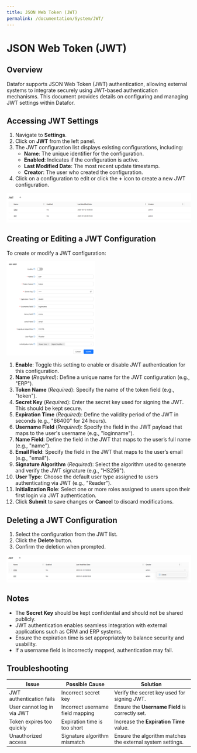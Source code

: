 ```yaml
---
title: JSON Web Token (JWT)
permalink: /documentation/System/JWT/
---
```


# JSON Web Token (JWT)

## Overview

Datafor supports JSON Web Token (JWT) authentication, allowing external systems to integrate securely using JWT-based authentication mechanisms. This document provides details on configuring and managing JWT settings within Datafor.

## Accessing JWT Settings

1. Navigate to **Settings**.
2. Click on **JWT** from the left panel.
3. The JWT configuration list displays existing configurations, including:
   - **Name**: The unique identifier for the configuration.
   - **Enabled**: Indicates if the configuration is active.
   - **Last Modified Date**: The most recent update timestamp.
   - **Creator**: The user who created the configuration.
4. Click on a configuration to edit or click the **+** icon to create a new JWT configuration.

<div align="left"><img src="./images/image-20250312150518212.png"  /></div>

## Creating or Editing a JWT Configuration

To create or modify a JWT configuration:

<div align="left"><img src="./images/image-20250312150559667.png" width="48%" /></div>

1. **Enable**: Toggle this setting to enable or disable JWT authentication for this configuration.
2. **Name** (*Required*): Define a unique name for the JWT configuration (e.g., "ERP").
3. **Token Name** (*Required*): Specify the name of the token field (e.g., "token").
4. **Secret Key** (*Required*): Enter the secret key used for signing the JWT. This should be kept secure.
5. **Expiration Time** (*Required*): Define the validity period of the JWT in seconds (e.g., "86400" for 24 hours).
6. **Username Field** (*Required*): Specify the field in the JWT payload that maps to the user's username (e.g., "loginname").
7. **Name Field**: Define the field in the JWT that maps to the user’s full name (e.g., "name").
8. **Email Field**: Specify the field in the JWT that maps to the user’s email (e.g., "email").
9. **Signature Algorithm** (*Required*): Select the algorithm used to generate and verify the JWT signature (e.g., "HS256").
10. **User Type**: Choose the default user type assigned to users authenticating via JWT (e.g., "Reader").
11. **Initialization Role**: Select one or more roles assigned to users upon their first login via JWT authentication.
12. Click **Submit** to save changes or **Cancel** to discard modifications.

## Deleting a JWT Configuration

1. Select the configuration from the JWT list.
2. Click the **Delete** button.
3. Confirm the deletion when prompted.

<div align="left"><img src="./images/image-20250312150643595.png" /></div>

## Notes

- The **Secret Key** should be kept confidential and should not be shared publicly.
- JWT authentication enables seamless integration with external applications such as CRM and ERP systems.
- Ensure the expiration time is set appropriately to balance security and usability.
- If a username field is incorrectly mapped, authentication may fail.

## Troubleshooting

| Issue                      | Possible Cause                   | Solution                                                   |
| -------------------------- | -------------------------------- | ---------------------------------------------------------- |
| JWT authentication fails   | Incorrect secret key             | Verify the secret key used for signing JWT.                |
| User cannot log in via JWT | Incorrect username field mapping | Ensure the **Username Field** is correctly set.            |
| Token expires too quickly  | Expiration time is too short     | Increase the **Expiration Time** value.                    |
| Unauthorized access        | Signature algorithm mismatch     | Ensure the algorithm matches the external system settings. |